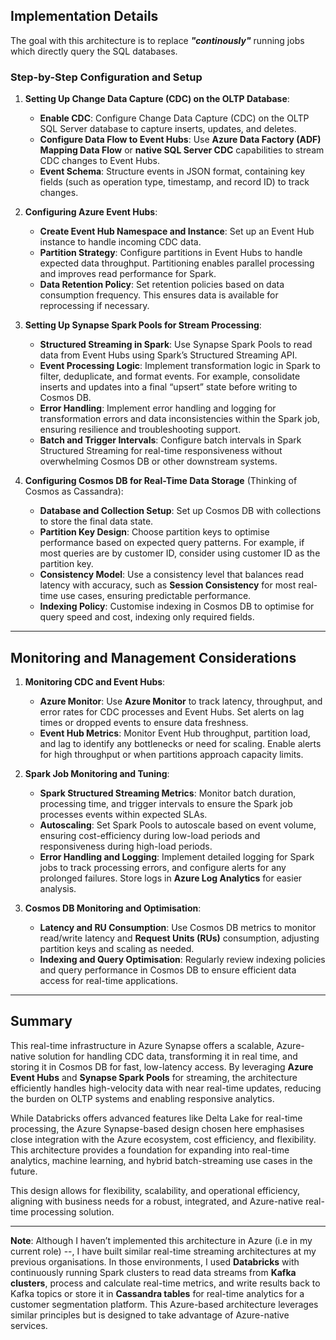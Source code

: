 ## Implementation Details

The goal with this architecture is to replace ***"continously"*** running jobs which directly query the SQL databases.

### Step-by-Step Configuration and Setup

1. **Setting Up Change Data Capture (CDC) on the OLTP Database**:
   - **Enable CDC**: Configure Change Data Capture (CDC) on the OLTP SQL Server database to capture inserts, updates, and deletes. 
   - **Configure Data Flow to Event Hubs**: Use **Azure Data Factory (ADF) Mapping Data Flow** or **native SQL Server CDC** capabilities to stream CDC changes to Event Hubs.
   - **Event Schema**: Structure events in JSON format, containing key fields (such as operation type, timestamp, and record ID) to track changes.

2. **Configuring Azure Event Hubs**:
   - **Create Event Hub Namespace and Instance**: Set up an Event Hub instance to handle incoming CDC data.
   - **Partition Strategy**: Configure partitions in Event Hubs to handle expected data throughput. Partitioning enables parallel processing and improves read performance for Spark.
   - **Data Retention Policy**: Set retention policies based on data consumption frequency. This ensures data is available for reprocessing if necessary.

3. **Setting Up Synapse Spark Pools for Stream Processing**:
   - **Structured Streaming in Spark**: Use Synapse Spark Pools to read data from Event Hubs using Spark’s Structured Streaming API.
   - **Event Processing Logic**: Implement transformation logic in Spark to filter, deduplicate, and format events. For example, consolidate inserts and updates into a final “upsert” state before writing to Cosmos DB.
   - **Error Handling**: Implement error handling and logging for transformation errors and data inconsistencies within the Spark job, ensuring resilience and troubleshooting support.
   - **Batch and Trigger Intervals**: Configure batch intervals in Spark Structured Streaming for real-time responsiveness without overwhelming Cosmos DB or other downstream systems.

4. **Configuring Cosmos DB for Real-Time Data Storage** (Thinking of Cosmos as Cassandra):
   - **Database and Collection Setup**: Set up Cosmos DB with collections to store the final data state.
   - **Partition Key Design**: Choose partition keys to optimise performance based on expected query patterns. For example, if most queries are by customer ID, consider using customer ID as the partition key.
   - **Consistency Model**: Use a consistency level that balances read latency with accuracy, such as **Session Consistency** for most real-time use cases, ensuring predictable performance.
   - **Indexing Policy**: Customise indexing in Cosmos DB to optimise for query speed and cost, indexing only required fields.

---

## Monitoring and Management Considerations

1. **Monitoring CDC and Event Hubs**:
   - **Azure Monitor**: Use **Azure Monitor** to track latency, throughput, and error rates for CDC processes and Event Hubs. Set alerts on lag times or dropped events to ensure data freshness.
   - **Event Hub Metrics**: Monitor Event Hub throughput, partition load, and lag to identify any bottlenecks or need for scaling. Enable alerts for high throughput or when partitions approach capacity limits.

2. **Spark Job Monitoring and Tuning**:
   - **Spark Structured Streaming Metrics**: Monitor batch duration, processing time, and trigger intervals to ensure the Spark job processes events within expected SLAs.
   - **Autoscaling**: Set Spark Pools to autoscale based on event volume, ensuring cost-efficiency during low-load periods and responsiveness during high-load periods.
   - **Error Handling and Logging**: Implement detailed logging for Spark jobs to track processing errors, and configure alerts for any prolonged failures. Store logs in **Azure Log Analytics** for easier analysis.

3. **Cosmos DB Monitoring and Optimisation**:
   - **Latency and RU Consumption**: Use Cosmos DB metrics to monitor read/write latency and **Request Units (RUs)** consumption, adjusting partition keys and scaling as needed.
   - **Indexing and Query Optimisation**: Regularly review indexing policies and query performance in Cosmos DB to ensure efficient data access for real-time applications.

---

## Summary

This real-time infrastructure in Azure Synapse offers a scalable, Azure-native solution for handling CDC data, transforming it in real time, and storing it in Cosmos DB for fast, low-latency access. By leveraging **Azure Event Hubs** and **Synapse Spark Pools** for streaming, the architecture efficiently handles high-velocity data with near real-time updates, reducing the burden on OLTP systems and enabling responsive analytics. 

While Databricks offers advanced features like Delta Lake for real-time processing, the Azure Synapse-based design chosen here emphasises close integration with the Azure ecosystem, cost efficiency, and flexibility. This architecture provides a foundation for expanding into real-time analytics, machine learning, and hybrid batch-streaming use cases in the future.

This design allows for flexibility, scalability, and operational efficiency, aligning with business needs for a robust, integrated, and Azure-native real-time processing solution.

---

**Note**: Although I haven’t implemented this architecture in Azure (i.e in my current role) --, I have built similar real-time streaming architectures at my previous organisations. In those environments, I used **Databricks** with continuously running Spark clusters to read data streams from **Kafka clusters**, process and calculate real-time metrics, and write results back to Kafka topics or store it in **Cassandra tables** for real-time analytics for a customer segmentation platform. This Azure-based architecture leverages similar principles but is designed to take advantage of Azure-native services.